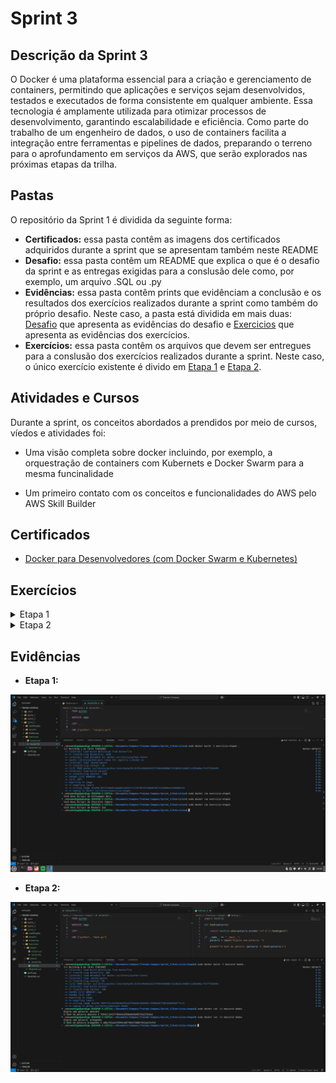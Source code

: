 # Sprint 3

## Descrição da Sprint 3

O Docker é uma plataforma essencial para a criação e gerenciamento de containers, permitindo que aplicações e serviços sejam desenvolvidos, testados e executados de forma consistente em qualquer ambiente. Essa tecnologia é amplamente utilizada para otimizar processos de desenvolvimento, garantindo escalabilidade e eficiência. Como parte do trabalho de um engenheiro de dados, o uso de containers facilita a integração entre ferramentas e pipelines de dados, preparando o terreno para o aprofundamento em serviços da AWS, que serão explorados nas próximas etapas da trilha.

## Pastas

O repositório da Sprint 1 é dividida da seguinte forma:

- **Certificados:** essa pasta contêm as imagens dos certificados adquiridos durante a sprint que se apresentam também neste README
- **Desafio:** essa pasta contêm um README que explica o que é o desafio da sprint e as entregas exigidas para a conslusão dele como, por exemplo, um arquivo .SQL ou .py
- **Evidências:** essa pasta contêm prints que evidênciam a conclusão e os resultados dos exercícios realizados durante a sprint como também do próprio desafio. Neste caso, a pasta está dividida em mais duas: [Desafio](/Sprint_2/Evidencias/Desafio/) que apresenta as evidências do desafio e [Exercicios](/Sprint_2/Evidencias/Exercicios/) que apresenta as evidências dos exercícios.
- **Exercícios:** essa pasta contêm os arquivos que devem ser entregues para a conslusão dos exercícios realizados durante a sprint. Neste caso, o único exercício existente é divido em [Etapa 1](./Exercicios/etapa1/) e [Etapa 2](./Exercicios/etapa2/).

## Atividades e Cursos

Durante a sprint, os conceitos abordados a prendidos por meio de cursos, víedos e atividades foi:

- Uma visão completa sobre docker incluindo, por exemplo, a orquestração de containers com Kubernets e Docker Swarm para a mesma funcinalidade

- Um primeiro contato com os conceitos e funcionalidades do AWS pelo AWS Skill Builder

## Certificados

- [Docker para Desenvolvedores (com Docker Swarm e Kubernetes)](./Certificados/UC-1b727686-2943-4352-bbaa-9f88ed24fa0c.jpg)

## Exercícios

<details>
<summary>Etapa 1</summary>

- [**Script python:**](./Exercicios/etapa1/carguru.py)
- [**Dockerfile:**](./Exercicios/etapa1/dockerfile)

</details>

<details>
<summary>Etapa 2</summary>

- [**Script python:**](./Exercicios/etapa2/hash.py)
- [**Dockerfile:**](./Exercicios/etapa2/dockerfile)

</details>

## Evidências

- **Etapa 1:**

![Evidência da Etapa 1](./Evidencias/Exercicios/evidencia1.png)

- **Etapa 2:**

![Evidência da Etapa2](./Evidencias/Exercicios/evidencia2.png)

